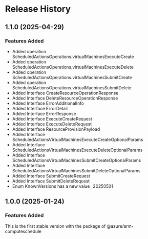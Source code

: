 # Release History
    
## 1.1.0 (2025-04-29)
    
### Features Added

  - Added operation ScheduledActionsOperations.virtualMachinesExecuteCreate
  - Added operation ScheduledActionsOperations.virtualMachinesExecuteDelete
  - Added operation ScheduledActionsOperations.virtualMachinesSubmitCreate
  - Added operation ScheduledActionsOperations.virtualMachinesSubmitDelete
  - Added Interface CreateResourceOperationResponse
  - Added Interface DeleteResourceOperationResponse
  - Added Interface ErrorAdditionalInfo
  - Added Interface ErrorDetail
  - Added Interface ErrorResponse
  - Added Interface ExecuteCreateRequest
  - Added Interface ExecuteDeleteRequest
  - Added Interface ResourceProvisionPayload
  - Added Interface ScheduledActionsVirtualMachinesExecuteCreateOptionalParams
  - Added Interface ScheduledActionsVirtualMachinesExecuteDeleteOptionalParams
  - Added Interface ScheduledActionsVirtualMachinesSubmitCreateOptionalParams
  - Added Interface ScheduledActionsVirtualMachinesSubmitDeleteOptionalParams
  - Added Interface SubmitCreateRequest
  - Added Interface SubmitDeleteRequest
  - Enum KnownVersions has a new value _20250501
    
    
## 1.0.0 (2025-01-24)

### Features Added

This is the first stable version with the package of @azure/arm-computeschedule
